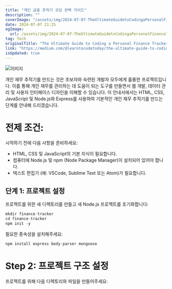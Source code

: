 ```yaml
---
title: "개인 금융 추적기 코딩 완벽 가이드"
description: ""
coverImage: "/assets/img/2024-07-07-TheUltimateGuidetoCodingaPersonalFinanceTracker_0.png"
date: 2024-07-07 21:25
ogImage: 
  url: /assets/img/2024-07-07-TheUltimateGuidetoCodingaPersonalFinanceTracker_0.png
tag: Tech
originalTitle: "The Ultimate Guide to Coding a Personal Finance Tracker"
link: "https://medium.com/@learntocodetoday/the-ultimate-guide-to-coding-a-personal-finance-tracker-a7b4bfa3d65c"
isUpdated: true
---
```




![이미지](/assets/img/2024-07-07-TheUltimateGuidetoCodingaPersonalFinanceTracker_0.png)

개인 재무 추적기를 만드는 것은 초보자와 숙련된 개발자 모두에게 훌륭한 프로젝트입니다. 이를 통해 개인 재무를 관리하는 데 도움이 되는 도구를 만들면서 웹 개발, 데이터 관리 및 사용자 인터페이스 디자인을 이해할 수 있습니다. 이 안내서에서는 HTML, CSS, JavaScript 및 Node.js와 Express를 사용하여 기본적인 개인 재무 추적기를 만드는 단계를 안내해 드리겠습니다.

# 전제 조건:

시작하기 전에 다음 사항을 준비하세요:

<div class="content-ad"></div>

- HTML, CSS 및 JavaScript의 기본 지식이 필요합니다.
- 컴퓨터에 Node.js 및 npm (Node Package Manager)이 설치되어 있어야 합니다.
- 텍스트 편집기 (예: VSCode, Sublime Text 또는 Atom)가 필요합니다.

## 단계 1: 프로젝트 설정

프로젝트를 위한 새 디렉토리를 만들고 새 Node.js 프로젝트를 초기화합니다:

```js
mkdir finance-tracker
cd finance-tracker
npm init -y
```

<div class="content-ad"></div>

필요한 종속성을 설치해주세요:

```js
npm install express body-parser mongoose
```

# Step 2: 프로젝트 구조 설정

프로젝트를 위해 다음 디렉토리와 파일을 만들어주세요:
